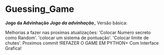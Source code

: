 # Guessing_Game
****Jogo da Advinhação****
___Jogo da advinhação____
Versão básica:

Melhorias a fazer nas proximas atualizações: 'Colocar Numero secreto como Random'. 'colocar um sistema de pontuação'. 
'Colocar limite de chutes'. Proximos commit
!REFAZER O GAME EM PYTHON+ Com Interface Grafica!
